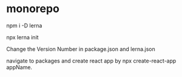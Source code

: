 # monorepo

npm i -D lerna

npx lerna init

Change the Version Number in package.json and lerna.json

navigate to packages and create react app by npx create-react-app appName.

